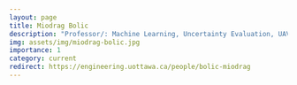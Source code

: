 ```yaml
---
layout: page
title: Miodrag Bolic
description: "Professor/: Machine Learning, Uncertainty Evaluation, UAVs, Biomedical Signal Image Processing"
img: assets/img/miodrag-bolic.jpg
importance: 1
category: current
redirect: https://engineering.uottawa.ca/people/bolic-miodrag
---
```

